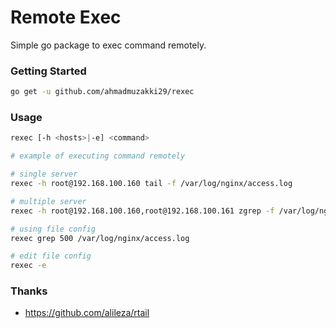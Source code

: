 # Remote Exec
Simple go package to exec command remotely.

### Getting Started
```bash
go get -u github.com/ahmadmuzakki29/rexec
```

### Usage
```bash
rexec [-h <hosts>|-e] <command>

# example of executing command remotely

# single server
rexec -h root@192.168.100.160 tail -f /var/log/nginx/access.log

# multiple server
rexec -h root@192.168.100.160,root@192.168.100.161 zgrep -f /var/log/nginx/access.log.1.gz

# using file config
rexec grep 500 /var/log/nginx/access.log

# edit file config
rexec -e
```

### Thanks
- https://github.com/alileza/rtail
